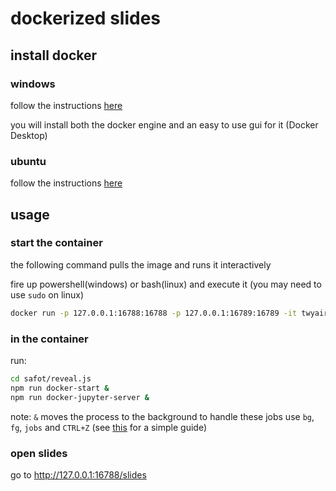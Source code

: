 # dockerized slides

## install docker

### windows

follow the instructions [here](https://docs.docker.com/desktop/windows/install/)

you will install both the docker engine and an easy to use gui for it (Docker Desktop)

### ubuntu

follow the instructions [here](https://docs.docker.com/engine/install/ubuntu/)

## usage

### start the container

the following command pulls the image and runs it interactively

fire up powershell(windows) or bash(linux) and execute it (you may need to use `sudo` on linux)

```bash
docker run -p 127.0.0.1:16788:16788 -p 127.0.0.1:16789:16789 -it twyair/safot-revealjs:latest bash
```

### in the container

run:

```bash
cd safot/reveal.js
npm run docker-start &
npm run docker-jupyter-server &
```

note: `&` moves the process to the background to handle these jobs use `bg`, `fg`, `jobs` and `CTRL+Z` (see [this](https://www.thegeekdiary.com/understanding-the-job-control-commands-in-linux-bg-fg-and-ctrlz/) for a simple guide)

### open slides

go to <http://127.0.0.1:16788/slides>
